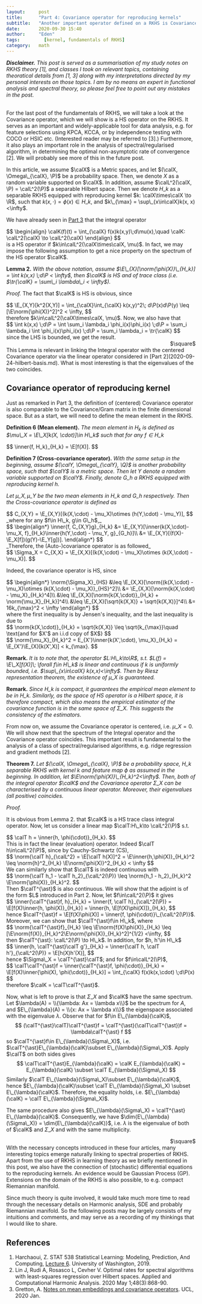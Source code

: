 ```yaml
---
layout:     post
title:      "Part 4: Covariance operator for reproducing kernels"
subtitle:   "Another important operator defined on a RKHS is Covariance operator, which is essential for doing kernel PCA, kernel CCA, and independence testing etc. We will see that under certain conditions, the centered Covariance operator is Hilbert-Schmidt, moreover, sharing the same spectrum as the HS Integral operator introduced in Part 3."
date:       2020-09-30 15:40
author:     "Eden"
tags: 		  [kernel, fundamentals of RKHS]
category:   math
---
```


_**Disclaimer.** This post is served as a summarisation of my study notes on RKHS theory [1], and classes I took on relevant topics, containing theoratical details from [1, 3] along with my interpretations directed by my personal interests on those topics. I am by no means an expert in functional analysis and spectral theory, so please feel free to point out any mistakes in the post.
<br/><br/>_

For the last post of the fundamentals of RKHS, we will take a look at the Covariance operator, which we will show is a HS operator on the RKHS. It serves as an important and widely-applicable tool for data analysis, e.g. for feature selections using KPCA, KCCA, or by independence testing with COCO or HSIC etc. (Interested reader may be referred to [3].) Furthermore, it also plays an important role in the analysis of spectral/regularised algorithm, in determining the optimal non-asymptotic rate of convergence [2]. We will probably see more of this in the future post.

In this article, we assume $\calX$ is a Metric spaces, and let $(\calX, \Omega\_{\calX}, \P)$ be a probability space. Then, we denote $X$ as a random variable supported on $\calX$. In addition, assume $\calL^2(\calX, \P) = \calL^2(\P)$ a separable Hilbert space. Then we denote $H\_k$ as a separable RKHS equipped with reproducing kernel $k: \calX\times\calX \to \R$, such that $k(x,\cdot) = \phi(x) \in H\_k$, and $k\_{\max} = \sup\_{x\in\calX}k(x, x)<\infty$.

We have already seen in [Part 3](2020-09-24-hilbert-basis.md) that the integral operator
<div>
$$
\begin{align}
  \calK(f)(t) = \int_{\calX} f(x)k(x,y)\;d\mu(x),\quad \calK: \calL^2(\calX) \to \calL^2(\calX)
\end{align}
$$
</div>
is a HS operator if $k\in\calL^2(\calX\times\calX, \mu)$. In fact, we may impose the following assumption to get a nice property on the spectrum of the HS operator $\calK$.

**Lemma 2.** _With the above notation, assume $\E\_{X}[\norm{\phi(X)}\_{H_k}] = \int k(x,x) \;d\P < \infty$, then $\calK$ is HS and of trace class (i.e. $\tr{\calK} = \sum\_i \lambda\_i < \infty$)._

_Proof._
The fact that $\calK$ is HS is obvious, since
<div>
$$
  \E_{X,Y}[k^2(X,Y)] =
  \int_{\calX}\int_{\calX} k(x,y)^2\; d\P(x)d\P(y)
  \leq [\E\norm{\phi(X)}^2]^2 < \infty,
$$
</div>
therefore $k\in\calL^2(\calX\times\calX, \mu)$. Now, we also have that
<div>
$$
  \int k(x,x) \;d\P
  = \int \sum_i \lambda_i \phi_i(x)\phi_i(x) \;d\P
   = \sum_i \lambda_i \int \phi_i(x)\phi_i(x) \;d\P = \sum_i \lambda_i = \tr{\calK}
$$
</div>
since the LHS is bounded, we get the result.
<div style="text-align: right"> $\square$ </div>
This Lemma is relevant in linking the Integral operator with the centered Covariance operator via the linear operator considered in [Part 2](2020-09-24-hilbert-basis.md). What is most interesting is that the eigenvalues of the two coincides.

<h2 class="section-heading">Covariance operator of reproducing kernel</h2>
Just as remarked in Part 3, the definition of (centered) Covariance operator is also comparable to the Covariance/Gram matrix in the finite dimensional space. But as a start, we will need to define the mean element in the RKHS.

**Definition 6 (Mean element).** _The mean element in $H_k$ is defined as $\mu\_X = \E\_X[k(X, \cdot)]\in H\_k$ such that for any $f\in H\_k$_
<div>
$$
   \inner{f, H_k}_{H_k} = \E[f(X)].
$$
</div>

**Definition 7 (Cross-covariance operator).** _With the same setup in the beginning, assume $(\calY, \Omega\_{\calY}, \Q)$ is another probability space, such that $\calY$ is a metric space. Then let $Y$ denote a random variable supported on $\calY$. Finally, denote $G\_h$ a RKHS equipped with reproducing kernel $h$._

_Let $\mu\_X, \mu\_Y$ be the two mean elements in $H\_k$ and $G\_h$ respectively. Then the Cross-covariance operator is defined as_
<div>
$$
  C_{X,Y} = \E_{X,Y}[(k(X,\cdot) - \mu_X)\otimes (h(Y,\cdot) - \mu_Y)],
$$
</div>
_where for any $f\in H\_k, g\in G\_h$,_
<div>
$$
  \begin{align*}
    \inner{f, C_{X,Y}g}_{H_k}
    &= \E_{X,Y}[\inner{k(X,\cdot)- \mu_X, f}_{H_k}\inner{h(Y,\cdot) - \mu_Y, g}_{G_h}]\\
    &= \E_{X,Y}[(f(X)-\E_X[f])(g(Y)-\E_Y[g])].
  \end{align*}
$$
</div>
_Therefore, the (Auto-)covariance operator is as followed_
<div>
$$
\Sigma_X = C_{X,X} = \E_{X,X}[(k(X,\cdot) - \mu_X)\otimes (k(X,\cdot) - \mu_X)].
$$
</div>

Indeed, the covariance operator is HS, since
<div>
$$
\begin{align*}
  \norm{\Sigma_X}_{HS}
  &\leq \E_{X,X}[\norm{(k(X,\cdot) - \mu_X)\otimes (k(X,\cdot) - \mu_X)}_{HS}^2]\\
  &= \E_{X,X}[\norm{k(X,\cdot) - \mu_X}_{H_k}^4]\\
  &\leq \E_{X,X}[\norm{k(X,\cdot)}_{H_k} + \norm{\mu_X}_{H_k}]^4\\
  &\leq \E_{X,X}[\sqrt{k(X,X)} + \sqrt{k(X,X)}]^4\\
  &= 16k_{\max}^2 < \infty
\end{align*}
$$
</div>
where the first inequality is by Jensen's inequality, and the last inequality is due to
<div>
$$
  \norm{k(X,\cdot)}_{H_k} = \sqrt{k(X,X)} \leq \sqrt{k_{\max}}\quad \text{and for $X'$ an i.i.d copy of $X$}
$$
</div>
<div>
$$
  \norm{\mu_X}_{H_k}^2 = E_{X'}\inner{k(X',\cdot), \mu_X}_{H_k} = \E_{X'}\E_{X}[k(X',X)] < k_{\max}.
$$
</div>

**Remark.** _It is to note that, the operator $L:H\_k\to\R$, s.t. $L(f) = \E\_X[f(X)]\; \forall f\in H\_k$ is linear and continuous if $k$ is uniformly bounded, i.e. $\sup\_{x\in\calX} k(x,x)<\infty$. Then by Riesz representation theorem, the existence of $\mu\_X$ is guaranteed._

**Remark.** _Since $H\_k$ is compact, it guarantees the empirical mean element to be in $H\_k$. Similarly, as the space of HS operator is a Hilbert space, it is therefore compact, which also means the empirical estimator of the covariance function is in the same space of $\Sigma\_X$. This suggests the consistency of the estimators._

From now on, we assume the Covariance operator is centered, i.e. $\mu\_X=0$. We will show next that the spectrum of the Integral operator and the Covariance operator coincides. This important result is fundamental to the analysis of a class of spectral/regularised algorithms, e.g. ridge regression and gradient methods [2].

**Theorem 7.** _Let $(\calX, \Omega\_{\calX}, \P)$ be a probability space, $H\_k$ separable RKHS with kernel $k$ and feature map $\phi$ as assumed in the beginning. In addition, let $\E\norm{\phi(X)}\_{H_k}^2<\infty$. Then, both of the integral operator $\calK$ and the Covariance operator $\Sigma\_X$ can be characterised by a continuous linear operator. Moreover, their eigenvalues (all positive) coincides._

_Proof._

It is obvious from Lemma 2. that $\calK$ is a HS trace class integral operator. Now, let us consider a linear map $\calT:H\_k\to \calL^2(\P)$ s.t.
<div>
$$
  \calT h = \inner{h, \phi(\cdot)}_{H_k}.
$$
</div>
This is in fact the linear (evaluation) operator.
Indeed $\calT h\in\calL^2(\P)$, since by Cauchy-Schwartz (CS),
<div>
$$
  \norm{\calT h}_{\calL^2}
  = \E[\calT h(X)]^2
  = \E\inner{h,\phi(X)}_{H_k}^2
  \leq \norm{h}^2_{H_k} \E\norm{\phi(X)}^2_{H_k}
  < \infty
$$
</div>
We can similarly show that $\calT$ is indeed continuous with
<div>
$$
  \norm{\calT h_1 - \calT h_2}_{\calL^2(\P)}
  \leq \norm{h_1 - h_2}_{H_k}^2 \E\norm{\phi(X)}_{H_k}^2.
$$
</div>
Then $\calT^{\ast}$ is also continuous. We will show that the adjoint is of the form $L$ introduced in Part 2. Now, let $f\in\calL^2(\P)$ it gives
<div>
$$
  \inner{\calT^{\ast}f, h}_{H_k}
  = \inner{f, \calT h}_{\calL^2(\P)}
  = \E[f(X)\inner{h, \phi(X)}_{H_k}]
  = \inner{h, \E[f(X)\phi(X)]}_{H_k},
$$
</div>
hence $\calT^{\ast}f = \E[f(X)\phi(X)] = \inner{f, \phi(\cdot)}\_{\calL^2(\P)}$. Moreover, we can show that $\calT^{\ast}f\in H\_k$, where
<div>
$$
  \norm{\calT^{\ast}f}_{H_k}
  \leq \E\norm{f(X)\phi(X)}_{H_k}
  \leq [\E\norm{f(X)}_{H_k}^2\E\norm{\phi(X)}_{H_k}^2]^{1/2}
  <\infty,
$$
</div>
then $\calT^{\ast}: \calL^2(\P) \to H\_k$. In addition, for $h, h'\in H\_k$
<div>
$$
  \inner{h, \calT^{\ast}\calT g'}_{H_k}
  = \inner{\calT h, \calT h'}_{\calL^2(\P)}
  = \E[h(X)h'(X)],
$$
</div>
hence $\Sigma\_X = \calT^{\ast}\calT$; and for $f\in\calL^2(\P)$,
<div>
$$
  \calT\calT^{\ast}f
  = \inner{\calT^{\ast}f, \phi(\cdot)}_{H_k}
  = \E[f(X)\inner{\phi(X), \phi(\cdot)}_{H_k}]
  = \int_{\calX} f(x)k(x,\cdot) \;d\P(x)
$$
</div>
therefore $\calK = \calT\calT^{\ast}$.

Now, what is left to prove is that $\Sigma\_X$ and $\calK$ have the same spectrum. Let $\lambda(A) = \\{\lambda: Ax = \lambda x\\}$ be the spectrum for $A$, and $E\_{\lambda}(A) = \\{x: Ax = \lambda x\\}$ the eigenspace associated with the eigenvalue $\lambda$. Observe that for $f\in E\_{\lambda}(\calK)$,
<dic>
$$
  (\calT^{\ast}\calT)\calT^{\ast}f = \calT^{\ast}(\calT\calT^{\ast})f
  = \lambda\calT^{\ast} f
$$
</dic>
so $\calT^{\ast}f\in E\_{\lambda}(\Sigma\_X)$, i.e. $\calT^{\ast}E\_{\lambda}(\calK)\subset E\_{\lambda}(\Sigma\_X)$. Apply $\calT$ on both sides gives
<dic>
$$
  \calT\calT^{\ast}E_{\lambda}(\calK)
  = \calK E_{\lambda}(\calK) = E_{\lambda}(\calK)
  \subset \calT E_{\lambda}(\Sigma\_X)
$$
</dic>
Similarly $\calT E\_{\lambda}(\Sigma\_X)\subset E\_{\lambda}(\calK)$, hence $E\_{\lambda}(\calK)\subset \calT E\_{\lambda}(\Sigma\_X) \subset E\_{\lambda}(\calK)$. Therefore,
the equality holds, i.e. $E\_{\lambda}(\calK) = \calT E\_{\lambda}(\Sigma\_X)$.

The same procedure also gives $E\_{\lambda}(\Sigma\_X) = \calT^{\ast} E\_{\lambda}(\calK)$. Consequently, we have $\dim{E\_{\lambda}(\Sigma\_X)} = \dim{E\_{\lambda}(\calK)}$, i.e. $\lambda$ is the eigenvalue of both of $\calK$ and $\Sigma\_X$ and with the same multiplicity.
<div style="text-align: right"> $\square$ </div>
With the necessary concepts introduced in these four articles, many interesting topics emerge naturally linking to spectral properties of RKHS. Apart from the use of RKHS in learning theory as we briefly mentioned in this post, we also have the connection of (stochastic) differential equations to the reproducing kernels. An evidence would be Gaussian Process (GP). Extensions on the domain of the RKHS is also possible, to e.g. compact Riemannian manifold.

Since much theory is quite involved, it would take much more time to read through the necessary details on Harmonic analysis, SDE and probably Riemannian manifold. So the following posts may be largely consists of my intuitions and comments, and may serve as a recording of my thinkings that I would like to share.

<h2 class="section-heading">References</h2>

1. Harchaoui, Z. STAT 538 Statistical Learning: Modeling, Prediction, And Computing, [Lecture 6](docs/stat538lec6.pdf). University of Washington, 2019.
2. Lin J, Rudi A, Rosasco L, Cevher V. Optimal rates for spectral algorithms with least-squares regression over Hilbert spaces. Applied and Computational Harmonic Analysis. 2020 May 1;48(3):868-90.
3. Gretton, A. [Notes on mean embeddings and covariance operators](http://www.gatsby.ucl.ac.uk/~gretton/coursefiles/lecture5_covarianceOperator.pdf). UCL, 2020 Jan.

